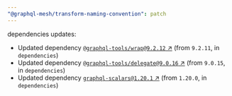 ```yaml
---
"@graphql-mesh/transform-naming-convention": patch
---
```

dependencies updates:
  - Updated dependency [`@graphql-tools/wrap@9.2.12` ↗︎](https://www.npmjs.com/package/@graphql-tools/wrap/v/9.2.12) (from `9.2.11`, in `dependencies`)
  - Updated dependency [`@graphql-tools/delegate@9.0.16` ↗︎](https://www.npmjs.com/package/@graphql-tools/delegate/v/9.0.16) (from `9.0.15`, in `dependencies`)
  - Updated dependency [`graphql-scalars@1.20.1` ↗︎](https://www.npmjs.com/package/graphql-scalars/v/1.20.1) (from `1.20.0`, in `dependencies`)
